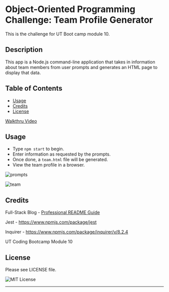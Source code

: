 # Object-Oriented Programming Challenge: Team Profile Generator

This is the challenge for UT Boot camp module 10.

## Description

This app is a Node.js command-line application that takes in information about team members from user prompts and generates an HTML page to display that data.

## Table of Contents

- [Usage](#usage)
- [Credits](#credits)
- [License](#license)

[Walkthru Video](https://drive.google.com/file/d/1Su_NqDgwRw6Opj_jn1btAE0WY4NJpqgs/view?usp=sharing)


## Usage

- Type `npm start` to begin. 
- Enter information as requested by the prompts.
- Once done, a `team.html` file will be generated. 
- View the team profile in a browser.

![prompts](https://user-images.githubusercontent.com/77471738/229223203-2bc5a234-9a6b-496b-8eeb-5ce5bc325362.jpg)

![team](https://user-images.githubusercontent.com/77471738/229223407-3e3042e8-83fd-4dd3-8f2e-0205f78eb14e.jpg)



## Credits


Full-Stack Blog - [Professional README Guide](https://coding-boot-camp.github.io/full-stack/github/professional-readme-guide)

Jest - https://www.npmjs.com/package/jest

Inquirer - https://www.npmjs.com/package/inquirer/v/8.2.4 

UT Coding Bootcamp Module 10


## License

Please see LICENSE file.

![MIT License](https://img.shields.io/github/license/AustinBQ02/c03-password-generator)

---
